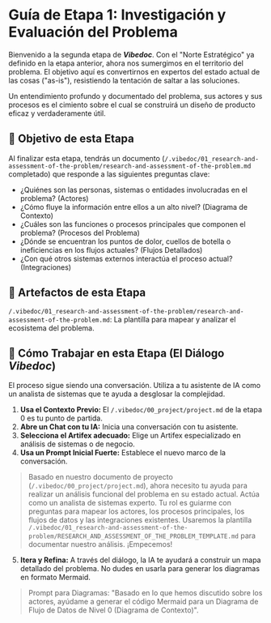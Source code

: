 # Guía de Etapa 1: Investigación y Evaluación del Problema

Bienvenido a la segunda etapa de ***Vibedoc***. Con el "Norte Estratégico" ya definido en la etapa anterior, ahora nos sumergimos en el territorio del problema. El objetivo aquí es convertirnos en expertos del estado actual de las cosas ("as-is"), resistiendo la tentación de saltar a las soluciones.

Un entendimiento profundo y documentado del problema, sus actores y sus procesos es el cimiento sobre el cual se construirá un diseño de producto eficaz y verdaderamente útil.

## 🎯 Objetivo de esta Etapa

Al finalizar esta etapa, tendrás un documento (`/.vibedoc/01_research-and-assessment-of-the-problem/research-and-assessment-of-the-problem.md` completado) que responde a las siguientes preguntas clave:

- ¿Quiénes son las personas, sistemas o entidades involucradas en el problema? (Actores)
- ¿Cómo fluye la información entre ellos a un alto nivel? (Diagrama de Contexto)
- ¿Cuáles son las funciones o procesos principales que componen el problema? (Procesos del Problema)
- ¿Dónde se encuentran los puntos de dolor, cuellos de botella o ineficiencias en los flujos actuales? (Flujos Detallados)
- ¿Con qué otros sistemas externos interactúa el proceso actual? (Integraciones)

## 📜 Artefactos de esta Etapa

`/.vibedoc/01_research-and-assessment-of-the-problem/research-and-assessment-of-the-problem.md`: La plantilla para mapear y analizar el ecosistema del problema.

## 🤖 Cómo Trabajar en esta Etapa (El Diálogo ***Vibedoc***)

El proceso sigue siendo una conversación. Utiliza a tu asistente de IA como un analista de sistemas que te ayuda a desglosar la complejidad.

1. **Usa el Contexto Previo:** El `/.vibedoc/00_project/project.md` de la etapa 0 es tu punto de partida.
2. **Abre un Chat con tu IA:** Inicia una conversación con tu asistente.
3. **Selecciona el Artifex adecuado:** Elige un Artifex especializado en análisis de sistemas o de negocio.
4. **Usa un Prompt Inicial Fuerte:** Establece el nuevo marco de la conversación.

> Basado en nuestro documento de proyecto (`/.vibedoc/00_project/project.md`), ahora necesito tu ayuda para realizar un análisis funcional del problema en su estado actual. Actúa como un analista de sistemas experto. Tu rol es guiarme con preguntas para mapear los actores, los procesos principales, los flujos de datos y las integraciones existentes. Usaremos la plantilla `/.vibedoc/01_research-and-assessment-of-the-problem/RESEARCH_AND_ASSESSMENT_OF_THE_PROBLEM_TEMPLATE.md` para documentar nuestro análisis. ¡Empecemos!

5. **Itera y Refina:** A través del diálogo, la IA te ayudará a construir un mapa detallado del problema. No dudes en usarla para generar los diagramas en formato Mermaid.

> Prompt para Diagramas: "Basado en lo que hemos discutido sobre los actores, ayúdame a generar el código Mermaid para un Diagrama de Flujo de Datos de Nivel 0 (Diagrama de Contexto)".
